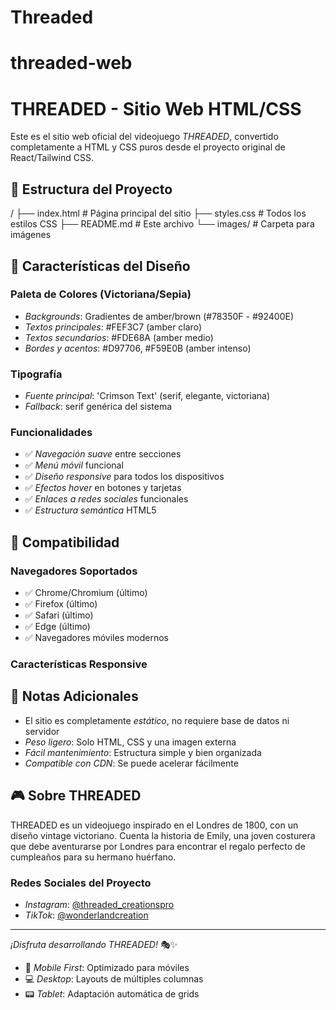 # Threaded
# threaded-web
# THREADED - Sitio Web HTML/CSS

Este es el sitio web oficial del videojuego *THREADED*, convertido completamente a HTML y CSS puros desde el proyecto original de React/Tailwind CSS.

## 📁 Estructura del Proyecto


/
├── index.html          # Página principal del sitio
├── styles.css          # Todos los estilos CSS
├── README.md          # Este archivo
└── images/            # Carpeta para imágenes

## 🎨 Características del Diseño

### Paleta de Colores (Victoriana/Sepia)
- *Backgrounds*: Gradientes de amber/brown (#78350F - #92400E)
- *Textos principales*: #FEF3C7 (amber claro)
- *Textos secundarios*: #FDE68A (amber medio)
- *Bordes y acentos*: #D97706, #F59E0B (amber intenso)

### Tipografía
- *Fuente principal*: 'Crimson Text' (serif, elegante, victoriana)
- *Fallback*: serif genérica del sistema

### Funcionalidades
- ✅ *Navegación suave* entre secciones
- ✅ *Menú móvil* funcional
- ✅ *Diseño responsive* para todos los dispositivos
- ✅ *Efectos hover* en botones y tarjetas
- ✅ *Enlaces a redes sociales* funcionales
- ✅ *Estructura semántica* HTML5

## 📱 Compatibilidad

### Navegadores Soportados
- ✅ Chrome/Chromium (último)
- ✅ Firefox (último)
- ✅ Safari (último)
- ✅ Edge (último)
- ✅ Navegadores móviles modernos

### Características Responsive

## 📝 Notas Adicionales

- El sitio es completamente *estático*, no requiere base de datos ni servidor
- *Peso ligero*: Solo HTML, CSS y una imagen externa
- *Fácil mantenimiento*: Estructura simple y bien organizada
- *Compatible con CDN*: Se puede acelerar fácilmente

## 🎮 Sobre THREADED

THREADED es un videojuego inspirado en el Londres de 1800, con un diseño vintage victoriano. Cuenta la historia de Emily, una joven costurera que debe aventurarse por Londres para encontrar el regalo perfecto de cumpleaños para su hermano huérfano.

### Redes Sociales del Proyecto
- *Instagram*: [@threaded_creationspro](https://instagram.com/threaded_creationspro)
- *TikTok*: [@wonderlandcreation](https://tiktok.com/@wonderlandcreation)

---

*¡Disfruta desarrollando THREADED!* 🎭✨
- 📱 *Mobile First*: Optimizado para móviles
- 💻 *Desktop*: Layouts de múltiples columnas
- 📟 *Tablet*: Adaptación automática de grids
